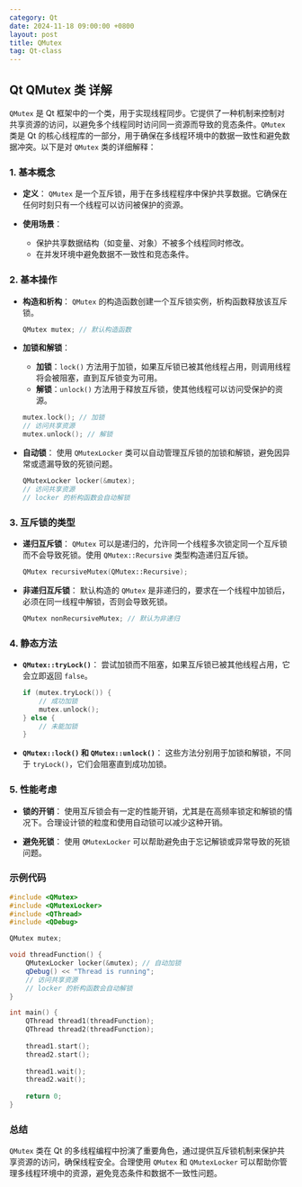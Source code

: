 ```yaml
---
category: Qt
date: 2024-11-18 09:00:00 +0800
layout: post
title: QMutex
tag: Qt-class
---
```

## Qt QMutex 类 详解

`QMutex` 是 Qt 框架中的一个类，用于实现线程同步。它提供了一种机制来控制对共享资源的访问，以避免多个线程同时访问同一资源而导致的竞态条件。`QMutex` 类是 Qt 的核心线程库的一部分，用于确保在多线程环境中的数据一致性和避免数据冲突。以下是对 `QMutex` 类的详细解释：

### 1. **基本概念**

- **定义**：
  `QMutex` 是一个互斥锁，用于在多线程程序中保护共享数据。它确保在任何时刻只有一个线程可以访问被保护的资源。

- **使用场景**：
  - 保护共享数据结构（如变量、对象）不被多个线程同时修改。
  - 在并发环境中避免数据不一致性和竞态条件。

### 2. **基本操作**

- **构造和析构**：
  `QMutex` 的构造函数创建一个互斥锁实例，析构函数释放该互斥锁。

  ```cpp
  QMutex mutex; // 默认构造函数
  ```

- **加锁和解锁**：
  - **加锁**：`lock()` 方法用于加锁，如果互斥锁已被其他线程占用，则调用线程将会被阻塞，直到互斥锁变为可用。
  - **解锁**：`unlock()` 方法用于释放互斥锁，使其他线程可以访问受保护的资源。

  ```cpp
  mutex.lock(); // 加锁
  // 访问共享资源
  mutex.unlock(); // 解锁
  ```

- **自动锁**：
  使用 `QMutexLocker` 类可以自动管理互斥锁的加锁和解锁，避免因异常或遗漏导致的死锁问题。

  ```cpp
  QMutexLocker locker(&mutex);
  // 访问共享资源
  // locker 的析构函数会自动解锁
  ```

### 3. **互斥锁的类型**

- **递归互斥锁**：
  `QMutex` 可以是递归的，允许同一个线程多次锁定同一个互斥锁而不会导致死锁。使用 `QMutex::Recursive` 类型构造递归互斥锁。

  ```cpp
  QMutex recursiveMutex(QMutex::Recursive);
  ```

- **非递归互斥锁**：
  默认构造的 `QMutex` 是非递归的，要求在一个线程中加锁后，必须在同一线程中解锁，否则会导致死锁。

  ```cpp
  QMutex nonRecursiveMutex; // 默认为非递归
  ```

### 4. **静态方法**

- **`QMutex::tryLock()`**：
  尝试加锁而不阻塞，如果互斥锁已被其他线程占用，它会立即返回 `false`。

  ```cpp
  if (mutex.tryLock()) {
      // 成功加锁
      mutex.unlock();
  } else {
      // 未能加锁
  }
  ```

- **`QMutex::lock()` 和 `QMutex::unlock()`**：
  这些方法分别用于加锁和解锁，不同于 `tryLock()`，它们会阻塞直到成功加锁。

### 5. **性能考虑**

- **锁的开销**：
  使用互斥锁会有一定的性能开销，尤其是在高频率锁定和解锁的情况下。合理设计锁的粒度和使用自动锁可以减少这种开销。

- **避免死锁**：
  使用 `QMutexLocker` 可以帮助避免由于忘记解锁或异常导致的死锁问题。

### 示例代码

```cpp
#include <QMutex>
#include <QMutexLocker>
#include <QThread>
#include <QDebug>

QMutex mutex;

void threadFunction() {
    QMutexLocker locker(&mutex); // 自动加锁
    qDebug() << "Thread is running";
    // 访问共享资源
    // locker 的析构函数会自动解锁
}

int main() {
    QThread thread1(threadFunction);
    QThread thread2(threadFunction);
    
    thread1.start();
    thread2.start();
    
    thread1.wait();
    thread2.wait();
    
    return 0;
}
```

### 总结

`QMutex` 类在 Qt 的多线程编程中扮演了重要角色，通过提供互斥锁机制来保护共享资源的访问，确保线程安全。合理使用 `QMutex` 和 `QMutexLocker` 可以帮助你管理多线程环境中的资源，避免竞态条件和数据不一致性问题。